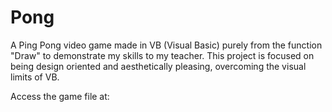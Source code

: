 # Pong
A Ping Pong video game made in VB (Visual Basic) purely from the function "Draw" to demonstrate my skills to my teacher. This project is focused on being design oriented and aesthetically pleasing, overcoming the visual limits of VB.


Access the game file at: 

